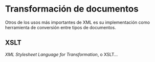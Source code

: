 # Transformación de documentos
Otros de los usos más importantes de XML es su implementación como herramienta de conversión entre tipos de documentos.

## XSLT
*XML Stylesheet Language for Transformation*, o XSLT...
